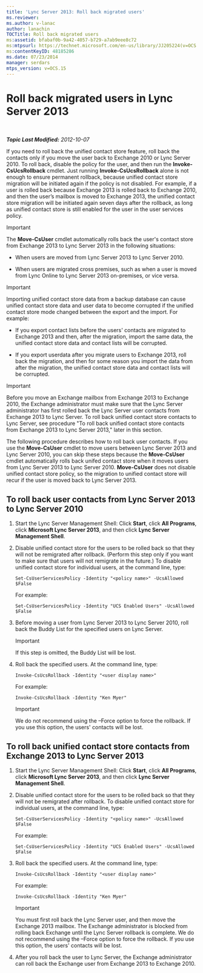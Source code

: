 ```yaml
---
title: 'Lync Server 2013: Roll back migrated users'
ms.reviewer: 
ms.author: v-lanac
author: lanachin
TOCTitle: Roll back migrated users
ms:assetid: bfabaf0b-9a42-4057-b729-a7ab9eee8c72
ms:mtpsurl: https://technet.microsoft.com/en-us/library/JJ205224(v=OCS.15)
ms:contentKeyID: 48185286
ms.date: 07/23/2014
manager: serdars
mtps_version: v=OCS.15
---
```


<div data-xmlns="http://www.w3.org/1999/xhtml">

<div class="topic" data-xmlns="http://www.w3.org/1999/xhtml" data-msxsl="urn:schemas-microsoft-com:xslt" data-cs="http://msdn.microsoft.com/en-us/">

<div data-asp="http://msdn2.microsoft.com/asp">

# Roll back migrated users in Lync Server 2013

</div>

<div id="mainSection">

<div id="mainBody">

<span> </span>

_**Topic Last Modified:** 2012-10-07_

If you need to roll back the unified contact store feature, roll back the contacts only if you move the user back to Exchange 2010 or Lync Server 2010. To roll back, disable the policy for the user, and then run the **Invoke-CsUcsRollback** cmdlet. Just running **Invoke-CsUcsRollback** alone is not enough to ensure permanent rollback, because unified contact store migration will be initiated again if the policy is not disabled. For example, if a user is rolled back because Exchange 2013 is rolled back to Exchange 2010, and then the user’s mailbox is moved to Exchange 2013, the unified contact store migration will be initiated again seven days after the rollback, as long as unified contact store is still enabled for the user in the user services policy.

<div>


> [!IMPORTANT]  
> The <STRONG>Move-CsUser</STRONG> cmdlet automatically rolls back the user's contact store from Exchange 2013 to Lync Server 2013 in the following situations: 
> <UL>
> <LI>
> <P>When users are moved from Lync Server 2013 to Lync Server 2010.</P>
> <LI>
> <P>When users are migrated cross premises, such as when a user is moved from Lync Online to Lync Server 2013 on-premises, or vice versa.</P></LI></UL>



</div>

<div>


> [!IMPORTANT]  
> Importing unified contact store data from a backup database can cause unified contact store data and user data to become corrupted if the unified contact store mode changed between the export and the import. For example: 
> <UL>
> <LI>
> <P>If you export contact lists before the users' contacts are migrated to Exchange 2013 and then, after the migration, import the same data, the unified contact store data and contact lists will be corrupted.</P>
> <LI>
> <P>If you export userdata after you migrate users to Exchange 2013, roll back the migration, and then for some reason you import the data from after the migration, the unified contact store data and contact lists will be corrupted.</P></LI></UL>



</div>

<div>


> [!IMPORTANT]  
> Before you move an Exchange mailbox from Exchange 2013 to Exchange 2010, the Exchange administrator must make sure that the Lync Server administrator has first rolled back the Lync Server user contacts from Exchange 2013 to Lync Server. To roll back unified contact store contacts to Lync Server, see procedure "To roll back unified contact store contacts from Exchange 2013 to Lync Server 2013," later in this section.



</div>

The following procedure describes how to roll back user contacts. If you use the **Move-CsUser** cmdlet to move users between Lync Server 2013 and Lync Server 2010, you can skip these steps because the **Move-CsUser** cmdlet automatically rolls back unifed contact store when it moves users from Lync Server 2013 to Lync Server 2010. **Move-CsUser** does not disable unified contact store policy, so the migration to unified contact store will recur if the user is moved back to Lync Server 2013.

<div>

## To roll back user contacts from Lync Server 2013 to Lync Server 2010

1.  Start the Lync Server Management Shell: Click **Start**, click **All Programs**, click **Microsoft Lync Server 2013**, and then click **Lync Server Management Shell**.

2.  Disable unified contact store for the users to be rolled back so that they will not be remigrated after rollback. (Perform this step only if you want to make sure that users will not remigrate in the future.) To disable unified contact store for individual users, at the command line, type:
    
        Set-CsUserServicesPolicy -Identity "<policy name>" -UcsAllowed $False
    
    For example:
    
        Set-CsUserServicesPolicy -Identity "UCS Enabled Users" -UcsAllowed $False

3.  Before moving a user from Lync Server 2013 to Lync Server 2010, roll back the Buddy List for the specified users on Lync Server.
    
    <div>
    

    > [!IMPORTANT]  
    > If this step is omitted, the Buddy List will be lost.

    
    </div>

4.  Roll back the specified users. At the command line, type:
    
        Invoke-CsUcsRollback -Identity "<user display name>"
    
    For example:
    
        Invoke-CsUcsRollback -Identity "Ken Myer"
    
    <div>
    

    > [!IMPORTANT]  
    > We do not recommend using the –Force option to force the rollback. If you use this option, the users' contacts will be lost.

    
    </div>

</div>

<div>

## To roll back unified contact store contacts from Exchange 2013 to Lync Server 2013

1.  Start the Lync Server Management Shell: Click **Start**, click **All Programs**, click **Microsoft Lync Server 2013**, and then click **Lync Server Management Shell**.

2.  Disable unified contact store for the users to be rolled back so that they will not be remigrated after rollback. To disable unified contact store for individual users, at the command line, type:
    
        Set-CsUserServicesPolicy -Identity "<policy name>" -UcsAllowed $False
    
    For example:
    
        Set-CsUserServicesPolicy -Identity "UCS Enabled Users" -UcsAllowed $False

3.  Roll back the specified users. At the command line, type:
    
        Invoke-CsUcsRollback -Identity "<user display name>"
    
    For example:
    
        Invoke-CsUcsRollback -Identity "Ken Myer"
    
    <div>
    

    > [!IMPORTANT]  
    > You must first roll back the Lync Server user, and then move the Exchange 2013 mailbox. The Exchange administrator is blocked from rolling back Exchange until the Lync Server rollback is complete. We do not recommend using the –Force option to force the rollback. If you use this option, the users' contacts will be lost.

    
    </div>

4.  After you roll back the user to Lync Server, the Exchange administrator can roll back the Exchange user from Exchange 2013 to Exchange 2010.

</div>

</div>

<span> </span>

</div>

</div>

</div>

